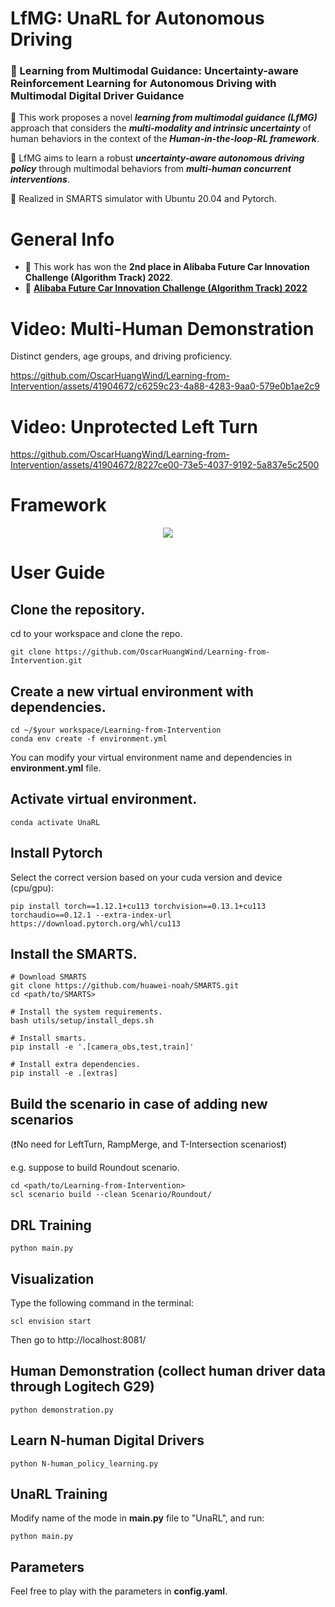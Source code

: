 # LfMG: UnaRL for Autonomous Driving
### :page_with_curl: Learning from Multimodal Guidance: Uncertainty-aware Reinforcement Learning for Autonomous Driving with Multimodal Digital Driver Guidance
:dizzy: This work proposes a novel **_learning from multimodal guidance (LfMG)_** approach that considers the **_multi-modality and intrinsic uncertainty_** of human behaviors in the context of the **_Human-in-the-loop-RL framework_**.  

:red_car: LfMG aims to learn a robust **_uncertainty-aware autonomous driving policy_** through multimodal behaviors from **_multi-human concurrent interventions_**.

:wrench: Realized in SMARTS simulator with Ubuntu 20.04 and Pytorch. 

# General Info
- :2nd_place_medal: This work has won the **2nd place in Alibaba Future Car Innovation Challenge (Algorithm Track) 2022**.
- :page_with_curl: [**Alibaba Future Car Innovation Challenge (Algorithm Track) 2022**](https://tianchi.aliyun.com/competition/entrance/531996/rankingList)

# Video: Multi-Human Demonstration
Distinct genders, age groups, and driving proficiency.

https://github.com/OscarHuangWind/Learning-from-Intervention/assets/41904672/c6259c23-4a88-4283-9aa0-579e0b1ae2c9

# Video: Unprotected Left Turn
https://github.com/OscarHuangWind/Learning-from-Intervention/assets/41904672/8227ce00-73e5-4037-9192-5a837e5c2500

# Framework

<p align="center">
<img src="https://github.com/OscarHuangWind/Learning-from-Intervention/blob/master/presentation/LfMG.png">
</p>

# User Guide

## Clone the repository.
cd to your workspace and clone the repo.
```
git clone https://github.com/OscarHuangWind/Learning-from-Intervention.git
```

## Create a new virtual environment with dependencies.
```
cd ~/$your workspace/Learning-from-Intervention
conda env create -f environment.yml
```
You can modify your virtual environment name and dependencies in **environment.yml** file.

## Activate virtual environment.
```
conda activate UnaRL
```

## Install Pytorch
Select the correct version based on your cuda version and device (cpu/gpu):
```
pip install torch==1.12.1+cu113 torchvision==0.13.1+cu113 torchaudio==0.12.1 --extra-index-url https://download.pytorch.org/whl/cu113
```

## Install the SMARTS.
```
# Download SMARTS
git clone https://github.com/huawei-noah/SMARTS.git
cd <path/to/SMARTS>

# Install the system requirements.
bash utils/setup/install_deps.sh

# Install smarts.
pip install -e '.[camera_obs,test,train]'

# Install extra dependencies.
pip install -e .[extras]
```

## Build the scenario in case of adding new scenarios
(:heavy_exclamation_mark:No need for LeftTurn, RampMerge, and T-Intersection scenarios:heavy_exclamation_mark:)

e.g. suppose to build Roundout scenario.
```
cd <path/to/Learning-from-Intervention>
scl scenario build --clean Scenario/Roundout/
```
## DRL Training
```
python main.py
```
## Visualization
Type the following command in the terminal:
```
scl envision start
```
Then go to http://localhost:8081/

## Human Demonstration (collect human driver data through Logitech G29)
```
python demonstration.py
```

## Learn N-human Digital Drivers
```
python N-human_policy_learning.py
```

## UnaRL Training
Modify name of the mode in **main.py** file to "UnaRL", and run:
```
python main.py
```

## Parameters
Feel free to play with the parameters in **config.yaml**. 





